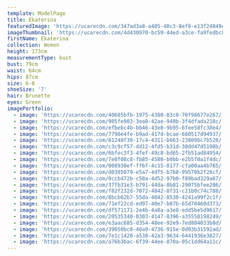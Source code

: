 ```yaml
---
template: ModelPage
title: Ekaterina
featuredImage: 'https://ucarecdn.com/347ad3a8-a405-40c3-8ef8-e13f24849ee8/'
imageThumbnail: 'https://ucarecdn.com/4d430970-bc59-44ed-a3ce-fa9fedbc839b/'
firstName: Ekaterina
collection: Women
height: 173cm
measurementType: bust
bust: 79cm
waist: 64cm
hips: 87cm
size: 6-8
shoeSize: '7'
hair: Brunette
eyes: Green
imagePortfolio:
  - image: 'https://ucarecdn.com/40685bfb-1975-4380-83c0-70f98677e267/'
  - image: 'https://ucarecdn.com/905fe903-3ea8-42ae-940b-3f4dfada218c/'
  - image: 'https://ucarecdn.com/efbebc4b-bb46-43e0-9b95-6fee58fc38e4/'
  - image: 'https://ucarecdn.com/7790e4fe-b9ad-417d-bcae-680517d94937/'
  - image: 'https://ucarecdn.com/81248f30-17c4-4311-b663-23809bc7b520/'
  - image: 'https://ucarecdn.com/c3c9cf57-dd12-4fd5-b31d-30dd47d5198b/'
  - image: 'https://ucarecdn.com/6bfec3f3-4fef-49c8-bd65-2fb51ad84954/'
  - image: 'https://ucarecdn.com/7e0f08c8-fb85-4580-b0bb-e2b5f0a1f4dc/'
  - image: 'https://ucarecdn.com/008930ef-ff6f-4c15-8177-cfa00aa4b765/'
  - image: 'https://ucarecdn.com/d0385079-e5a7-4df5-b7b8-99570b2f28cf/'
  - image: 'https://ucarecdn.com/0ccb472b-c50a-4d52-97b0-f89bad329a67/'
  - image: 'https://ucarecdn.com/37fb31e3-b791-44da-8b81-29075bfee206/'
  - image: 'https://ucarecdn.com/f82f232d-7072-4842-8f31-c21b0c74c788/'
  - image: 'https://ucarecdn.com/8bcb62b7-55da-4042-8530-4241a99f2c1f/'
  - image: 'https://ucarecdn.com/71ef22cd-ed97-40e7-b07b-65d70460d373/'
  - image: 'https://ucarecdn.com/df571171-2e4b-4a8a-a3e8-edd5be5d9617/'
  - image: 'https://ucarecdn.com/20535340-0303-4147-8396-a35558198249/'
  - image: 'https://ucarecdn.com/e3aac685-d354-48ee-92e9-7ed804033b8d/'
  - image: 'https://ucarecdn.com/39650bc8-40a9-4736-915e-0d03b31592ad/'
  - image: 'https://ucarecdn.com/7e1c1420-a538-42a3-9634-6441936e3827/'
  - image: 'https://ucarecdn.com/a76b3bac-6f39-44ee-870a-05c1dd64a11c/'
---
```



